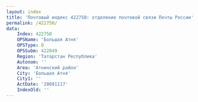 ```yaml
---
layout: index
title: 'Почтовый индекс 422750: отделение почтовой связи Почты России'
permalink: /422750/
data:
    Index: 422750
    OPSName: 'Большая Атня'
    OPSType: О
    OPSSubm: 422049
    Region: 'Татарстан Республика'
    Autonom: ''
    Area: 'Атнинский район'
    City: 'Большая Атня'
    City1: ''
    ActDate: '20091117'
    IndexOld: ''
---
```

